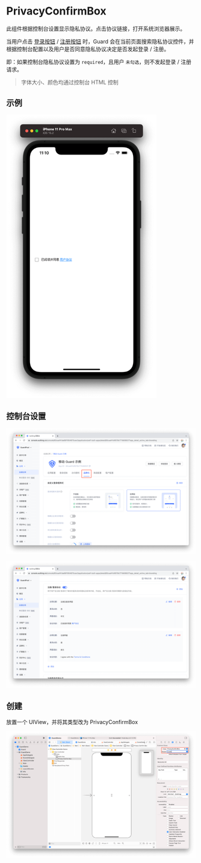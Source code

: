 # PrivacyConfirmBox

<LastUpdated/>

此组件根据控制台设置显示隐私协议。点击协议链接，打开系统浏览器展示。

当用户点击 [登录按钮](./login-button.md) / [注册按钮](./register-button.md) 时，Guard 会在当前页面搜索隐私协议控件，并根据控制台配置以及用户是否同意隐私协议决定是否发起登录 / 注册。

即：如果控制台隐私协议设置为 `required`，且用户 `未勾选`，则不发起登录 / 注册请求。

> 字体大小、颜色均通过控制台 HTML 控制

## 示例

<img src="./../images/privacy0.png" alt="drawing" width="400"/>

## 控制台设置

![](./../images/privacy1.png)

![](./../images/privacy2.png)

## 创建

放置一个 UIView，并将其类型改为 PrivacyConfirmBox

![](./../images/privacy3.png)
